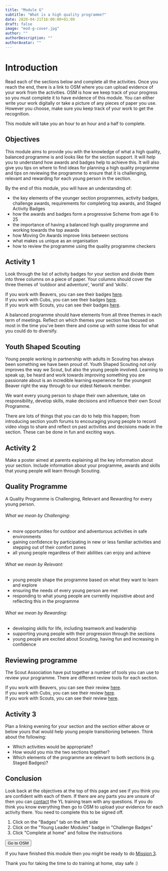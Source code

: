 ```yaml
---
title: "Module G"
subtitle: "What is a high quality programme?"
date: 2020-04-21T16:00:00+01:00
draft: false
image: "mod-g-cover.jpg"
author: ""
authorDescription: ""
authorAvatar: ""
---
```


# Introduction

Read each of the sections below and complete all the activities. Once you reach the end, there is a link to OSM where you can upload evidence of your work from the activities. OSM is how we keep track of your progress so you must complete it to have evidence of this module. You can either write your work digitally or take a picture of any pieces of paper you use. However you choose, make sure you keep track of your work to get the recognition.

This module will take you an hour to an hour and a half to complete.

## Objectives

This module aims to provide you with the knowledge of what a high quality, balanced programme is and looks like for the section support. It will help you to understand how awards and badges help to achieve this. It will also give you tips on where to find ideas for planning a high quality programme and tips on reviewing the programme to ensure that it is challenging, relevant and rewarding for each young person in the section.

By the end of this module, you will have an understanding of:

- the key elements of the younger section programmes, activity badges, challenge awards, requirements for completing top awards, and Staged Activity Badges
- how the awards and badges form a progressive Scheme from age 6 to 25
- the importance of having a balanced high quality programme and working towards the top awards
- how Moving On Awards improve links between sections
- what makes us unique as an organisation
- how to review the programme using the quality programme checkers

## Activity 1

Look through the list of activity badges for your section and divide them into three columns on a piece of paper. Your columns should cover the three themes of ‘outdoor and adventure’, ‘world’ and ‘skills’.

If you work with Beavers, you can see their badges [here](https://www.scouts.org.uk/beavers/activity-badges/).  
If you work with Cubs, you can see their badges [here](https://www.scouts.org.uk/cubs/activity-badges/).  
If you work with Scouts, you can see their badges [here](https://www.scouts.org.uk/scouts/activity-badges/).

A balanced programme should have elements from all three themes in each term of meetings. Reflect on which themes your section has focused on most in the time you've been there and come up with some ideas for what you could do to diversify.

## Youth Shaped Scouting

Young people working in partnership with adults in Scouting has always been something we have been proud of. Youth Shaped Scouting not only improves the way we Scout, but also the young people involved. Learning to speak up, be heard and work towards improving something you are passionate about is an incredible learning experience for the youngest Beaver right the way through to our eldest Network member.

We want every young person to shape their own adventure, take on responsibility, develop skills, make decisions and influence their own Scout Programme.

There are lots of things that you can do to help this happen; from introducing section youth forums to encouraging young people to record video vlogs to share and reflect on past activities and decisions made in the section. These can be done in fun and exciting ways.

## Activity 2

Make a poster aimed at parents explaining all the key information about your section. Include information about your programme, awards and skills that young people will learn through Scouting.

## Quality Programme

A Quality Programme is Challenging, Relevant and Rewarding for every young person.

###### What we mean by Challenging:

- more opportunities for outdoor and adventurous activities in safe environments
- gaining confidence by participating in new or less familiar activities and stepping out of their comfort zones
- all young people regardless of their abilities can enjoy and achieve 

###### What we mean by Relevant:

- young people shape the programme based on what they want to learn and explore
- ensuring the needs of every young person are met
- responding to what young people are currently inquisitive about and reflecting this in the programme

###### What we mean by Rewarding:

- developing skills for life, including teamwork and leadership
- supporting young people with their progression through the sections
- young people are excited about Scouting, having fun and increasing in confidence

## Reviewing programme

The Scout Association have put together a number of tools you can use to review your programme. There are different review tools for each section.

If you work with Beavers, you can see their review [here](https://members.scouts.org.uk/documents/6to25/Beaver%20Quality%20Programme%20Checker%20%202018.pdf).  
If you work with Cubs, you can see their review [here](https://members.scouts.org.uk/documents/6to25/Cubs%20Quality%20Programme%20Checker%202018.pdf).  
If you work with Scouts, you can see their review [here](https://members.scouts.org.uk/documents/Quality%20Programme%20Checker_Scouts.pdf).

## Activity 3

Plan a linking evening for your section and the section either above or below yours that would help young people transitioning between. Think about the following:

- Which activities would be appropriate?
- How would you mix the two sections together?
- Which elements of the programme are relevant to both sections (e.g. Staged Badges)?

## Conclusion

Look back at the objectives at the top of this page and see if you think you are confident with each of them. If there are any parts you are unsure of then you can [contact](/contact) the YL training team with any questions. If you do think you know everything then go to OSM to upload your evidence for each activity there. You need to complete this to be signed off.

1. Click on the "Badges" tab on the left side
2. Click on the "Young Leader Modules" badge in "Challenge Badges"
3. Click "Complete at home" and follow the instructions

<a href="https://www.onlinescoutmanager.co.uk/main.php">
 <button type="button" class="go-to-osm">Go to OSM</button>
</a>

If you have finished this module then you might be ready to do [Mission 3](/mission-3).

Thank you for taking the time to do training at home, stay safe :)
